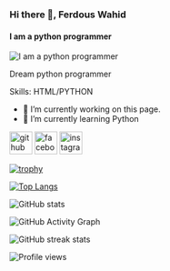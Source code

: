 ### Hi there 👋, Ferdous Wahid
#### I am a python programmer
![I am a python programmer](https://scontent.fdac24-4.fna.fbcdn.net/v/t39.30808-6/342866201_928597471713486_6663839743086969490_n.jpg?_nc_cat=109&ccb=1-7&_nc_sid=52f669&_nc_eui2=AeGgZDD3BFhiGAswg8K15DHEbwudgOOmH2BvC52A46YfYEU9gvOl2HTFtCWqu21QdUXA5syqy4TcDzNBjfP5Hv-2&_nc_ohc=qeP9Y4uSnlQAX8pUy6k&_nc_ht=scontent.fdac24-4.fna&oh=00_AfAycSYygG-24BXIFgD3LGFH41J_hw2kVBl6NRhUKmpATg&oe=652B1133)

Dream python programmer

Skills: HTML/PYTHON

- 🔭 I’m currently working on this page. 
- 🌱 I’m currently learning Python 


[<img src='https://cdn.jsdelivr.net/npm/simple-icons@3.0.1/icons/github.svg' alt='github' height='40'>](https://github.com/https://github.com/struggleferdous)  [<img src='https://cdn.jsdelivr.net/npm/simple-icons@3.0.1/icons/facebook.svg' alt='facebook' height='40'>](https://www.facebook.com/https://www.facebook.com/struggleferdous)  [<img src='https://cdn.jsdelivr.net/npm/simple-icons@3.0.1/icons/instagram.svg' alt='instagram' height='40'>](https://www.instagram.com/https://www.instagram.com/struggleferdous/)  

[![trophy](https://github-profile-trophy.vercel.app/?username=https://github.com/struggleferdous)](https://github.com/ryo-ma/github-profile-trophy)

[![Top Langs](https://github-readme-stats.vercel.app/api/top-langs/?username=https://github.com/struggleferdous)](https://github.com/anuraghazra/github-readme-stats)

![GitHub stats](https://github-readme-stats.vercel.app/api?username=https://github.com/struggleferdous&show_icons=true)  

![GitHub Activity Graph](https://activity-graph.herokuapp.com/graph?username=https://github.com/struggleferdous)  

![GitHub streak stats](https://streak-stats.demolab.com/?user=https://github.com/struggleferdous)  

![Profile views](https://gpvc.arturio.dev/https://github.com/struggleferdous)  
